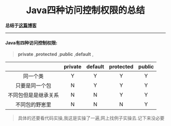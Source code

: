 <h1> <center>Java四种访问控制权限的总结</center></h1>

**总结于[这篇博客](https://blog.csdn.net/jiao_0509/article/details/79487282)**

---

#### Java有四种访问控制权限:

> **private** ,**protected** ,**public** ,**default** ,

|                      | private | **default** | **protected** | public |
| :------------------: | :-----: | :---------: | :-----------: | :----: |
|       同一个类       |    Y    |      Y      |       Y       |   Y    |
|    只要是同一个包    |    N    |      Y      |       Y       |   Y    |
| 不同包但是是继承关系 |    N    |      N      |       Y       |   Y    |
|    不同包的野崽里    |    N    |      N      |       N       |   Y    |

> 具体的还要看代码实操,我这是实操了一遍,网上找例子实操去.记下来没必要

